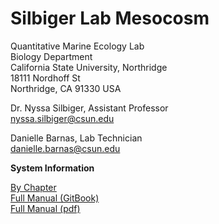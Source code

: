 # Silbiger Lab Mesocosm

Quantitative Marine Ecology Lab  
Biology Department  
California State University, Northridge  
18111 Nordhoff St  
Northridge, CA 91330 USA

Dr. Nyssa Silbiger, Assistant Professor  
nyssa.silbiger@csun.edu

Danielle Barnas, Lab Technician  
danielle.barnas@csun.edu

**System Information**

[By Chapter](https://github.com/SilbigerLab/Mesocosm_User_Manual/tree/ad31d78e13b7f1dde95017c183c0fcebe8137632/chapters/README.md)  
[Full Manual \(GitBook\)](https://silbigerlab.gitbook.io/mesocosm-user-manual/)  
[Full Manual \(pdf\)](https://github.com/SilbigerLab/Mesocosm_User_Manual/tree/ad31d78e13b7f1dde95017c183c0fcebe8137632/docs/Mesocosm_Manual.pdf)

